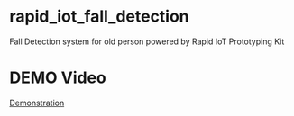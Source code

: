 # rapid_iot_fall_detection
Fall Detection system for old person powered by Rapid IoT Prototyping Kit
# DEMO Video
[Demonstration](https://youtu.be/pwICgIhezWc)

